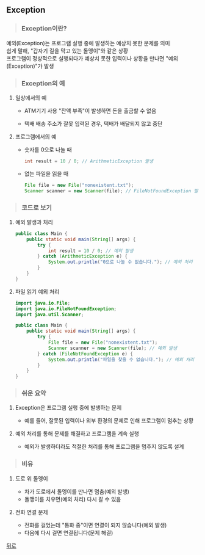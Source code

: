 ## Exception
> ### Exception이란?
예외(Exception)는 프로그램 실행 중에 발생하는 예상치 못한 문제를 의미</br>
쉽게 말해, "갑자기 길을 막고 있는 돌멩이"와 같은 상황</br>
프로그램이 정상적으로 실행되다가 예상치 못한 입력이나 상황을 만나면 "예외(Exception)"가 발생

> ### Exception의 예
1. 일상에서의 예
    - ATM기기 사용
    "잔액 부족"이 발생하면 돈을 출금할 수 없음

    - 택배 배송
    주소가 잘못 입력된 경우, 택배가 배달되지 않고 중단

2. 프로그램에서의 예
    - 숫자를 0으로 나눌 때
        ```java
        int result = 10 / 0; // ArithmeticException 발생
        ```

    - 없는 파일을 읽을 때
        ```java
        File file = new File("nonexistent.txt");
        Scanner scanner = new Scanner(file); // FileNotFoundException 발생
        ```

> ### 코드로 보기
1. 예외 발생과 처리
    ```java
    public class Main {
        public static void main(String[] args) {
            try {
                int result = 10 / 0; // 예외 발생
            } catch (ArithmeticException e) {
                System.out.println("0으로 나눌 수 없습니다."); // 예외 처리
            }
        }
    }
    ```

2. 파일 읽기 예외 처리
    ```java
    import java.io.File;
    import java.io.FileNotFoundException;
    import java.util.Scanner;

    public class Main {
        public static void main(String[] args) {
            try {
                File file = new File("nonexistent.txt");
                Scanner scanner = new Scanner(file); // 예외 발생
            } catch (FileNotFoundException e) {
                System.out.println("파일을 찾을 수 없습니다."); // 예외 처리
            }
        }
    }
    ```

> ### 쉬운 요약
1. Exception은 프로그램 실행 중에 발생하는 문제
    - 예를 들어, 잘못된 입력이나 외부 환경의 문제로 인해 프로그램이 멈추는 상황

2. 예외 처리를 통해 문제를 해결하고 프로그램을 계속 실행
    - 예외가 발생하더라도 적절한 처리를 통해 프로그램을 멈추지 않도록 설계

> ### 비유
1. 도로 위 돌멩이
    - 차가 도로에서 돌멩이를 만나면 멈춤(예외 발생)
    - 돌맹이를 치우면(예외 처리) 다시 갈 수 있음

2. 전화 연결 문제
    - 전화를 걸었는데 "통화 중"이면 연결이 되지 않습니다(예외 발생)
    - 다음에 다시 걸면 연결됩니다(문제 해결)

[뒤로](java)